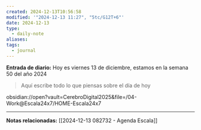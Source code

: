 ```yaml
---
created: 2024-12-13T10:56:58
modified: '"2024-12-13 11:27", "5tc/G12T+6"'
date: 2024-12-13
type:
  - daily-note
aliases: 
tags:
  - journal
---
```

**Entrada de diario:** 
Hoy es viernes 13 de diciembre, estamos en la semana 50 del año 2024

> Aquí escribe todo lo que piensas sobre el día de hoy


obsidian://open?vault=CerebroDigital2025&file=/04-Work@Escala24x7/HOME-Escala24x7


----
**Notas relacionadas:**
[[2024-12-13 082732 - Agenda Escala]]
